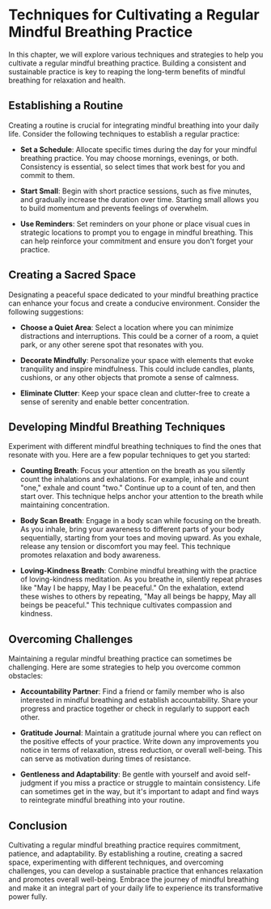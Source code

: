 Techniques for Cultivating a Regular Mindful Breathing Practice
==========================================================================

In this chapter, we will explore various techniques and strategies to help you cultivate a regular mindful breathing practice. Building a consistent and sustainable practice is key to reaping the long-term benefits of mindful breathing for relaxation and health.

Establishing a Routine
----------------------

Creating a routine is crucial for integrating mindful breathing into your daily life. Consider the following techniques to establish a regular practice:

* **Set a Schedule**: Allocate specific times during the day for your mindful breathing practice. You may choose mornings, evenings, or both. Consistency is essential, so select times that work best for you and commit to them.

* **Start Small**: Begin with short practice sessions, such as five minutes, and gradually increase the duration over time. Starting small allows you to build momentum and prevents feelings of overwhelm.

* **Use Reminders**: Set reminders on your phone or place visual cues in strategic locations to prompt you to engage in mindful breathing. This can help reinforce your commitment and ensure you don't forget your practice.

Creating a Sacred Space
-----------------------

Designating a peaceful space dedicated to your mindful breathing practice can enhance your focus and create a conducive environment. Consider the following suggestions:

* **Choose a Quiet Area**: Select a location where you can minimize distractions and interruptions. This could be a corner of a room, a quiet park, or any other serene spot that resonates with you.

* **Decorate Mindfully**: Personalize your space with elements that evoke tranquility and inspire mindfulness. This could include candles, plants, cushions, or any other objects that promote a sense of calmness.

* **Eliminate Clutter**: Keep your space clean and clutter-free to create a sense of serenity and enable better concentration.

Developing Mindful Breathing Techniques
---------------------------------------

Experiment with different mindful breathing techniques to find the ones that resonate with you. Here are a few popular techniques to get you started:

* **Counting Breath**: Focus your attention on the breath as you silently count the inhalations and exhalations. For example, inhale and count "one," exhale and count "two." Continue up to a count of ten, and then start over. This technique helps anchor your attention to the breath while maintaining concentration.

* **Body Scan Breath**: Engage in a body scan while focusing on the breath. As you inhale, bring your awareness to different parts of your body sequentially, starting from your toes and moving upward. As you exhale, release any tension or discomfort you may feel. This technique promotes relaxation and body awareness.

* **Loving-Kindness Breath**: Combine mindful breathing with the practice of loving-kindness meditation. As you breathe in, silently repeat phrases like "May I be happy, May I be peaceful." On the exhalation, extend these wishes to others by repeating, "May all beings be happy, May all beings be peaceful." This technique cultivates compassion and kindness.

Overcoming Challenges
---------------------

Maintaining a regular mindful breathing practice can sometimes be challenging. Here are some strategies to help you overcome common obstacles:

* **Accountability Partner**: Find a friend or family member who is also interested in mindful breathing and establish accountability. Share your progress and practice together or check in regularly to support each other.

* **Gratitude Journal**: Maintain a gratitude journal where you can reflect on the positive effects of your practice. Write down any improvements you notice in terms of relaxation, stress reduction, or overall well-being. This can serve as motivation during times of resistance.

* **Gentleness and Adaptability**: Be gentle with yourself and avoid self-judgment if you miss a practice or struggle to maintain consistency. Life can sometimes get in the way, but it's important to adapt and find ways to reintegrate mindful breathing into your routine.

Conclusion
----------

Cultivating a regular mindful breathing practice requires commitment, patience, and adaptability. By establishing a routine, creating a sacred space, experimenting with different techniques, and overcoming challenges, you can develop a sustainable practice that enhances relaxation and promotes overall well-being. Embrace the journey of mindful breathing and make it an integral part of your daily life to experience its transformative power fully.

